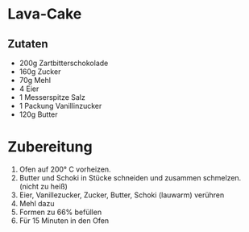 # Lava-Cake
## Zutaten
- 200g Zartbitterschokolade
- 160g Zucker
- 70g Mehl
- 4 Eier
- 1 Messerspitze Salz
- 1 Packung Vanillinzucker
- 120g Butter
# Zubereitung 
1. Ofen auf 200° C vorheizen.
2. Butter und Schoki in Stücke schneiden und zusammen schmelzen. (nicht zu heiß)
3. Eier, Vanillezucker, Zucker, Butter, Schoki (lauwarm) verühren
4. Mehl dazu
5. Formen zu 66% befüllen
6. Für 15 Minuten in den Ofen
